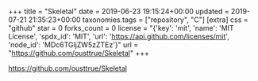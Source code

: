 +++
title = "Skeletal"
date = 2019-06-23 19:15:24+00:00
updated = 2019-07-21 21:35:23+00:00
taxonomies.tags = ["repository", "C"]
[extra]
css = "github"
star = 0
forks_count = 0
license = "{'key': 'mit', 'name': 'MIT License', 'spdx_id': 'MIT', 'url': 'https://api.github.com/licenses/mit', 'node_id': 'MDc6TGljZW5zZTEz'}"
url = "https://github.com/ousttrue/Skeletal"
+++

<https://github.com/ousttrue/Skeletal>

